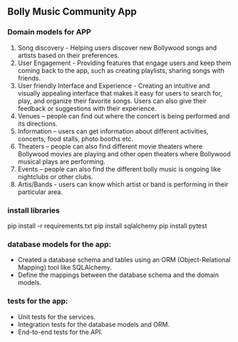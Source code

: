 ## Bolly Music Community App 

### Domain models for APP

1.	Song discovery - Helping users discover new Bollywood songs and artists based on their preferences.
2.	User Engagement - Providing features that engage users and keep them coming back to the app, such as creating playlists, sharing songs with friends.
3.	User friendly Interface and Experience - Creating an intuitive and visually appealing interface that makes it easy for users to search for, play, and organize their favorite songs. Users can also give their feedback or suggestions with their experience.
4.	Venues – people can find out where the concert is being performed and its directions.
5.	Information – users can get information about different activities, concerts, food stalls, photo booths etc.
6.	Theaters – people can also find different movie theaters where Bollywood movies are playing and other open theaters where Bollywood musical plays are performing.
7.	Events – people can also find the different bolly music is ongoing like nightclubs or other clubs.
8.	Artis/Bands - users can know which artist or band is performing in their particular area.

### install libraries
pip install -r requirements.txt
pip install sqlalchemy
pip install pytest

###  database models for the app:
- Created a database schema and tables using an ORM (Object-Relational Mapping) tool like SQLAlchemy.
- Define the mappings between the database schema and the domain models.

### tests for the app:
- Unit tests for the services.
- Integration tests for the database models and ORM.
- End-to-end tests for the API.